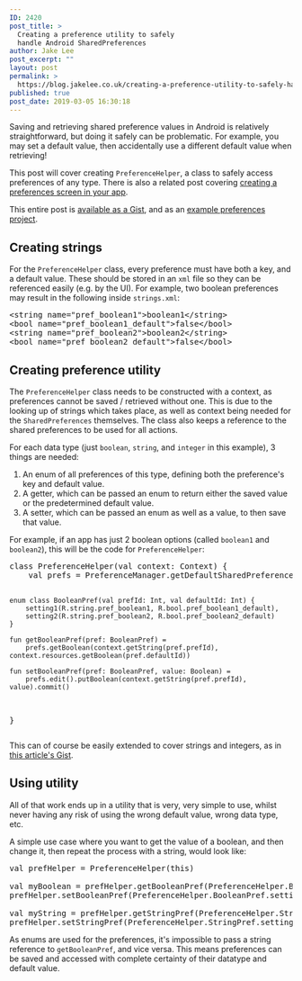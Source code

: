 ```yaml
---
ID: 2420
post_title: >
  Creating a preference utility to safely
  handle Android SharedPreferences
author: Jake Lee
post_excerpt: ""
layout: post
permalink: >
  https://blog.jakelee.co.uk/creating-a-preference-utility-to-safely-handle-android-sharedpreferences/
published: true
post_date: 2019-03-05 16:30:18
---
```

Saving and retrieving shared preference values in Android is relatively straightforward, but doing it safely can be problematic. For example, you may set a default value, then accidentally use a different default value when retrieving!

This post will cover creating <code>PreferenceHelper</code>, a class to safely access preferences of any type. There is also a related post covering <a href="https://blog.jakelee.co.uk/using-preferencefragment-to-effortlessly-handle-user-settings/">creating a preferences screen in your app</a>.<!--more-->

This entire post is <a href="https://gist.github.com/JakeSteam/0dd41b8ffeedbc8d0d21b182f9e60357" target="_blank" rel="noopener noreferrer">available as a Gist</a>, and as an <a href="https://github.com/JakeSteam/PreferencesExample" target="_blank" rel="noopener noreferrer">example preferences project</a>.
<h2>Creating strings</h2>
For the <code>PreferenceHelper</code> class, every preference must have both a key, and a default value. These should be stored in an <code>xml</code> file so they can be referenced easily (e.g. by the UI). For example, two boolean preferences may result in the following inside <code>strings.xml</code>:
<pre>&lt;string name="pref_boolean1"&gt;boolean1&lt;/string&gt;
&lt;bool name="pref_boolean1_default"&gt;false&lt;/bool&gt;
&lt;string name="pref_boolean2"&gt;boolean2&lt;/string&gt;
&lt;bool name="pref_boolean2_default"&gt;false&lt;/bool&gt;</pre>
<h2>Creating preference utility</h2>
The <code>PreferenceHelper</code> class needs to be constructed with a context, as preferences cannot be saved / retrieved without one. This is due to the looking up of strings which takes place, as well as context being needed for the <code>SharedPreferences</code> themselves. The class also keeps a reference to the shared preferences to be used for all actions.

For each data type (just <code>boolean</code>, <code>string</code>, and <code>integer</code> in this example), 3 things are needed:
<ol>
 	<li>An enum of all preferences of this type, defining both the preference's key and default value.</li>
 	<li>A getter, which can be passed an enum to return either the saved value or the predetermined default value.</li>
 	<li>A setter, which can be passed an enum as well as a value, to then save that value.</li>
</ol>
For example, if an app has just 2 boolean options (called <code>boolean1</code> and <code>boolean2</code>), this will be the code for <code>PreferenceHelper</code>:
<pre>class PreferenceHelper(val context: Context) {
    val prefs = PreferenceManager.getDefaultSharedPreferences(context)

    enum class BooleanPref(val prefId: Int, val defaultId: Int) {
        setting1(R.string.pref_boolean1, R.bool.pref_boolean1_default),
        setting2(R.string.pref_boolean2, R.bool.pref_boolean2_default)
    }

    fun getBooleanPref(pref: BooleanPref) =
        prefs.getBoolean(context.getString(pref.prefId), context.resources.getBoolean(pref.defaultId))

    fun setBooleanPref(pref: BooleanPref, value: Boolean) =
        prefs.edit().putBoolean(context.getString(pref.prefId), value).commit()
}</pre>
This can of course be easily extended to cover strings and integers, as in <a href="https://gist.github.com/JakeSteam/0dd41b8ffeedbc8d0d21b182f9e60357#file-preferenceshelper-kt" target="_blank" rel="noopener noreferrer">this article's Gist</a>.
<h2>Using utility</h2>
All of that work ends up in a utility that is very, very simple to use, whilst never having any risk of using the wrong default value, wrong data type, etc.

A simple use case where you want to get the value of a boolean, and then change it, then repeat the process with a string, would look like:
<pre>val prefHelper = PreferenceHelper(this)

val myBoolean = prefHelper.getBooleanPref(PreferenceHelper.BooleanPref.setting1)
prefHelper.setBooleanPref(PreferenceHelper.BooleanPref.setting1, false)

val myString = prefHelper.getStringPref(PreferenceHelper.StringPref.setting1)
prefHelper.setStringPref(PreferenceHelper.StringPref.setting1, "abc")</pre>
As enums are used for the preferences, it's impossible to pass a string reference to <code>getBooleanPref</code>, and vice versa. This means preferences can be saved and accessed with complete certainty of their datatype and default value.